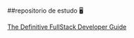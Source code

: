 
##repositorio de estudo 🖥


[The Definitive FullStack Developer Guide](https://github.com/Naioky/fullstack-guide-2022)
